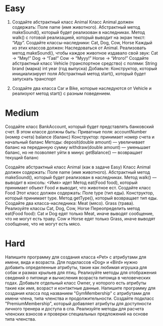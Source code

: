 # Easy

1. Создайте абстрактный класс Animal
Класс Animal должен содержать:
Поле name (имя животного).
Абстрактный метод makeSound(), который будет реализован в наследниках.
Метод walk() с готовой реализацией, который выводит на экран текст: “Иду”.
Создайте классы-наследники: Cat, Dog, Cow, Horse
Каждый из этих классов должен:
Наследоваться от Animal.
Реализовать метод makeSound(), чтобы каждое животное издавало свой звук:
Cat → “Мяу!”
Dog → “Гав!”
Cow → “Мууу!”
Horse → “Игого!”
Создайте абстрактный класс Vehicle (транспортное средство) с полями:
String brand (марка)
int year (год выпуска)
Добавьте:
Конструктор, который инициализирует поля
Абстрактный метод start(), который будет запускать транспорт

2. Создайте два класса Car и Bike, которые наследуются от Vehicle и реализуют метод start() с разным поведением.
   
# Medium

   Создайте класс BankAccount, который будет представлять банковский счет. В этом классе должны быть:
   Приватные поля:
   accountNumber (номер счета)
   balance (баланс)
   Конструктор:
   принимает номер счета и начальный баланс
   Методы:
   deposit(double amount) — увеличивает баланс на переданную сумму
   withdraw(double amount) — уменьшает баланс, но не позволяет уйти в минус
   getBalance() — возвращает текущий баланс


Создайте абстрактный класс Animal (как в задаче Easy)
Класс Animal должен содержать:
Поле name (имя животного).
Абстрактный метод makeSound(), который будет реализован в наследниках.
Метод walk() — выводит в консоль: <Имя> идет
Метод eat(Food food), который принимает объект Food и выводит, что животное ест.
Создайте класс Food
Этот класс должен содержать:
Поле type (тип еды).
Конструктор, который принимает type.
Метод getType(), который возвращает тип еды.
Создайте два класса-наследника:
Meat (мясо).
Grass (трава).
Реализуйте классы Cat, Dog, Cow, Horse
Переопределить метод eat(Food food):
Cat и Dog едят только Meat, иначе выводят сообщение, что не могут есть траву.
Cow и Horse едят только Grass, иначе выводят сообщение, что не могут есть мясо.

# Hard

Напишите программу для создания класса «Pet» с атрибутами для имени, вида и возраста. Для подклассов «Dog» и «Bird» нужно добавить определенные атрибуты, такие как любимая игрушка для собак и размах крыльев для птиц. Реализуйте методы для отображения сведений о питомце и вычисления возраста питомца в человеческих годах. Добавьте отдельный класс Owner, у которого есть атрибуты такие как имя, возраст и контактные данные.
Напишите программу для создания класса под названием "GymMembership" с атрибутами для имени члена, типа членства и продолжительности. Создайте подкласс "PremiumMembership", который добавляет атрибуты для доступности личного тренера и доступа в спа. Реализуйте методы для расчета членских взносов и проверки специальных предложений на основе типа членства.

